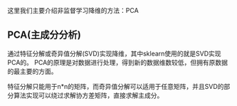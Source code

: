 这里我们主要介绍非监督学习降维的方法：PCA
## PCA(主成分分析)
通过特征分解或奇异值分解(SVD)实现降维，其中sklearn使用的就是SVD实现PCA的。
PCA的原理是对数据进行处理，得到新的数据维数较低，但拥有原数据的最主要的方面。

特征分解只能用于n*n的矩阵，而奇异值分解可以适用于任意矩阵，并且SVD的部分算法实现可以绕过求解协方差矩阵，直接求解主成分。